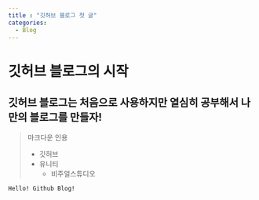 ```yaml
---
title : "깃허브 블로그 첫 글"
categories:
  - Blog
---
```


# 깃허브 블로그의 시작
## 깃허브 블로그는 처음으로 사용하지만 열심히 공부해서 나만의 블로그를 만들자!

> 마크다운 인용
> - 깃허브
>  - 유니티
>    - 비주얼스튜디오

    Hello! Github Blog!

